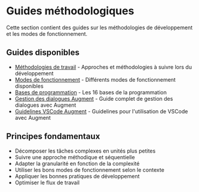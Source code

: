 # Guides méthodologiques

Cette section contient des guides sur les méthodologies de développement et les modes de fonctionnement.

## Guides disponibles

- [Méthodologies de travail](methodologies.md) - Approches et méthodologies à suivre lors du développement
- [Modes de fonctionnement](modes_fonctionnement.md) - Différents modes de fonctionnement disponibles
- [Bases de programmation](programmation_16_bases.md) - Les 16 bases de la programmation
- [Gestion des dialogues Augment](augment_dialog_management_combined.md) - Guide complet de gestion des dialogues avec Augment
- [Guidelines VSCode Augment](augment_vscode_guidelines.md) - Guidelines pour l'utilisation de VSCode avec Augment

## Principes fondamentaux

- Décomposer les tâches complexes en unités plus petites
- Suivre une approche méthodique et séquentielle
- Adapter la granularité en fonction de la complexité
- Utiliser les bons modes de fonctionnement selon le contexte
- Appliquer les bonnes pratiques de développement
- Optimiser le flux de travail
